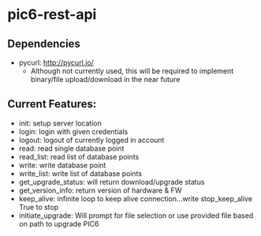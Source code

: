 # pic6-rest-api

## Dependencies
- pycurl: http://pycurl.io/
  - Although not currently used, this will be required to implement binary/file upload/download in the near future
  
## Current Features:
- init: setup server location
- login: login with given credentials
- logout: logout of currently logged in account
- read: read single database point
- read_list: read list of database points
- write: write database point
- write_list: write list of database points
- get_upgrade_status: will return download/upgrade status
- get_version_info: return version of hardware & FW
- keep_alive: infinite loop to keep alive connection...write stop_keep_alive True to stop
- initiate_upgrade: Will prompt for file selection or use provided file based on path to upgrade PIC6
